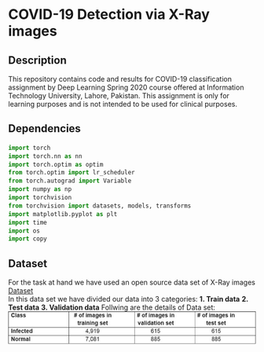 # COVID-19 Detection via X-Ray images
## Description
This repository contains code and results for COVID-19 classification assignment by Deep Learning Spring 2020 course offered at Information Technology University, Lahore, Pakistan. This assignment is only for learning purposes and is not intended to be used for clinical purposes.

## Dependencies
```python
import torch
import torch.nn as nn
import torch.optim as optim
from torch.optim import lr_scheduler
from torch.autograd import Variable
import numpy as np
import torchvision
from torchvision import datasets, models, transforms
import matplotlib.pyplot as plt
import time
import os
import copy
```

## Dataset
For the task at hand we have used an open source data set of X-Ray images [Dataset](https://drive.google.com/drive/u/1/folders/1-FzZhQO9oHIT9SNOWYoKsuz7fe447vtR)\
In this data set we have divided our data into 3 categories:
**1. Train data**
**2. Test data**
**3. Validation data**
Follwing are the details of Data set:
![](/images/dataset_details.JPG)
